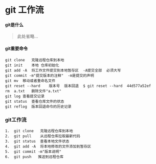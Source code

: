 # git 工作流

#### git是什么
>
>此处省略...

#### git重要命令

    git clone   克隆远程仓库到本地
    git init    本地 仓库初始化
    git add -A  将工作文件提交到本地暂存区  -A提交全部  必须大写
    git commit -m"提交版本的注释"  -m是提交的声明
    git mv  移动或者重命名文件 
    git reset --hard    版本号  版本回退  $ git reset --hard  44d577a52ef
    rm  a.txt   删除文件"a.txt"
    git log 查看提交记录
    git status  查看仓库文件的状态
    git reflog  版本回退命令的历史记录  

### git工作流

    1.  git clone   克隆远程仓库到本地
    2.  git pull    从远程仓库拉取最新代码
    3.  git status  查看本地文件状态
    4.  git add -A  将本地修改的文件添加到暂存区
    5.  git commit -m"版本说明"
    6.  git push   推送到远程仓库
